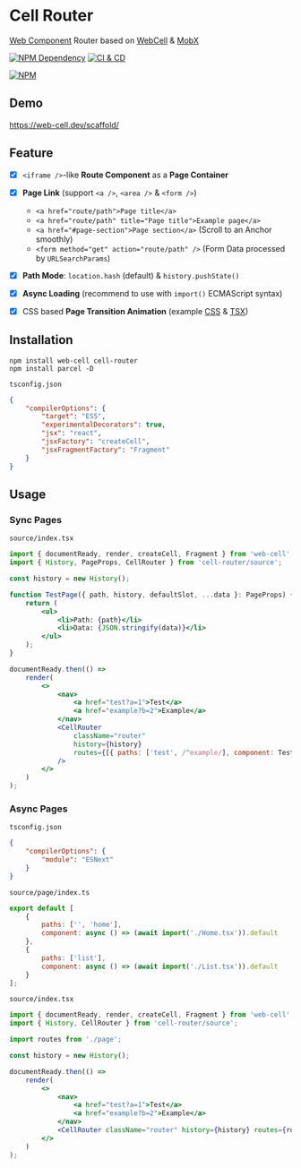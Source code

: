 # Cell Router

[Web Component][1] Router based on [WebCell][2] & [MobX][3]

[![NPM Dependency](https://david-dm.org/EasyWebApp/cell-router.svg)][4]
[![CI & CD](https://github.com/EasyWebApp/cell-router/actions/workflows/main.yml/badge.svg)][5]

[![NPM](https://nodei.co/npm/cell-router.png?downloads=true&downloadRank=true&stars=true)][6]

## Demo

https://web-cell.dev/scaffold/

## Feature

-   [x] `<iframe />`-like **Route Component** as a **Page Container**

-   [x] **Page Link** (support `<a />`, `<area />` & `<form />`)

    -   `<a href="route/path">Page title</a>`
    -   `<a href="route/path" title="Page title">Example page</a>`
    -   `<a href="#page-section">Page section</a>` (Scroll to an Anchor smoothly)
    -   `<form method="get" action="route/path" />` (Form Data processed by `URLSearchParams`)

-   [x] **Path Mode**: `location.hash` (default) & `history.pushState()`

-   [x] **Async Loading** (recommend to use with `import()` ECMAScript syntax)

-   [x] CSS based **Page Transition Animation** (example [CSS][7] & [TSX][8])

## Installation

```shell
npm install web-cell cell-router
npm install parcel -D
```

`tsconfig.json`

```json
{
    "compilerOptions": {
        "target": "ES5",
        "experimentalDecorators": true,
        "jsx": "react",
        "jsxFactory": "createCell",
        "jsxFragmentFactory": "Fragment"
    }
}
```

## Usage

### Sync Pages

`source/index.tsx`

```jsx
import { documentReady, render, createCell, Fragment } from 'web-cell';
import { History, PageProps, CellRouter } from 'cell-router/source';

const history = new History();

function TestPage({ path, history, defaultSlot, ...data }: PageProps) {
    return (
        <ul>
            <li>Path: {path}</li>
            <li>Data: {JSON.stringify(data)}</li>
        </ul>
    );
}

documentReady.then(() =>
    render(
        <>
            <nav>
                <a href="test?a=1">Test</a>
                <a href="example?b=2">Example</a>
            </nav>
            <CellRouter
                className="router"
                history={history}
                routes={[{ paths: ['test', /^example/], component: TestPage }]}
            />
        </>
    )
);
```

### Async Pages

`tsconfig.json`

```json
{
    "compilerOptions": {
        "module": "ESNext"
    }
}
```

`source/page/index.ts`

```javascript
export default [
    {
        paths: ['', 'home'],
        component: async () => (await import('./Home.tsx')).default
    },
    {
        paths: ['list'],
        component: async () => (await import('./List.tsx')).default
    }
];
```

`source/index.tsx`

```jsx
import { documentReady, render, createCell, Fragment } from 'web-cell';
import { History, CellRouter } from 'cell-router/source';

import routes from './page';

const history = new History();

documentReady.then(() =>
    render(
        <>
            <nav>
                <a href="test?a=1">Test</a>
                <a href="example?b=2">Example</a>
            </nav>
            <CellRouter className="router" history={history} routes={routes} />
        </>
    )
);
```

[1]: https://www.webcomponents.org/
[2]: https://web-cell.dev/
[3]: https://github.com/mobxjs/mobx/tree/mobx4and5/docs
[4]: https://david-dm.org/EasyWebApp/cell-router
[5]: https://github.com/EasyWebApp/cell-router/actions/workflows/main.yml
[6]: https://nodei.co/npm/cell-router/
[7]: https://github.com/EasyWebApp/cell-router/blob/v2/test/source/index.less#L5
[8]: https://github.com/EasyWebApp/cell-router/blob/v2/test/source/page/index.tsx#L12
